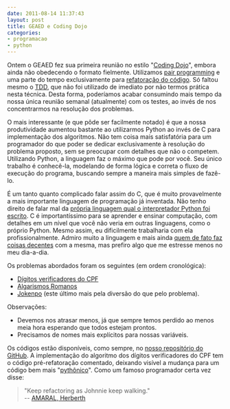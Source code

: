 ```yaml
---
date: 2011-08-14 11:37:43
layout: post
title: GEAED e Coding Dojo
categories:
- programacao
- python
---
```


Ontem o GEAED fez sua primeira reunião no estilo "[Coding Dojo](http://pet.inf.ufsc.br/dojo/o-que-eh-dojo/)", embora ainda não obedecendo o formato fielmente. Utilizamos [pair programming](http://xp.edugraf.ufsc.br/bin/view/XP/PairProgramming) e uma parte do tempo exclusivamente para [refatoração do código](http://www.inf.ufsc.br/~herb/disc/engenharia_de_software/). Só faltou mesmo o [TDD](http://www.franciscosouza.com.br/2009/07/26/pyunit-test-drive-development-tdd-na-pratica/), que não foi utilizado de imediato por não termos prática nesta técnica. Desta forma, poderíamos acabar consumindo mais tempo da nossa única reunião semanal (atualmente) com os testes, ao invés de nos concentrarmos na resolução dos problemas.

O mais interessante (e que pôde ser facilmente notado) é que a nossa produtividade aumentou bastante ao utilizarmos Python ao invés de C para implementação dos algoritmos. Não tem coisa mais satisfatória para um programador do que poder se dedicar exclusivamente à resolução do problema proposto, sem se preocupar com detalhes que não o competem. Utilizando Python, a linguagem faz o máximo que pode por você. Seu único trabalho é conhecê-la, modelando de forma lógica e correta o fluxo de execução do programa, buscando sempre a maneira mais simples de fazê-lo.

É um tanto quanto complicado falar assim do C, que é muito provavelmente a mais importante linguagem de programação já inventada. Não tenho direito de falar mal da [própria linguagem qual o interpretador Python foi escrito](http://wiki.python.org/moin/CPython). C é importantíssimo para se aprender e ensinar computação, com detalhes em um nível que você não veria em outras linguagens, como o próprio Python. Mesmo assim, eu dificilmente trabalharia com ela profissionalmente. Admiro muito a linguagem e mais ainda [quem de fato faz coisas decentes](http://www.itarare.sp.gov.br/pmdi/index.php/software-livre/211-quem-inus-torvalds.html) com a mesma, mas prefiro algo que me estresse menos no meu dia-a-dia.

Os problemas abordados foram os seguintes (em ordem cronológica):
	
* [Dígitos verificadores do CPF](http://www.geradorcpf.com/algoritmo_do_cpf.htm) 
* [Algarismos Romanos](http://codingdojo.org/cgi-bin/wiki.pl?KataRomanNumerals) 
* [Jokenpo](http://dojopuzzles.com/problemas/exibe/jokenpo/) (este último mais pela diversão do que pelo problema).

Observações:
	
* Devemos nos atrasar menos, já que sempre temos perdido ao menos meia hora esperando que todos estejam prontos.  
* Precisamos de nomes mais explícitos para nossas variáveis.

Os códigos estão disponíveis, como sempre, no [nosso repositório do GitHub](https://github.com/myhro/GEAED). A implementação do algoritmo dos dígitos verificadores do CPF tem o código pré-refatoração comentado, deixando visível a mudança para um código bem mais "[pythônico](http://faassen.n--tree.net/blog/view/weblog/2005/08/06/0)". Como um famoso programador certa vez disse:

> "Keep refactoring as Johnnie keep walking."  
> -- [AMARAL, Herberth](http://herberthamaral.com/)

